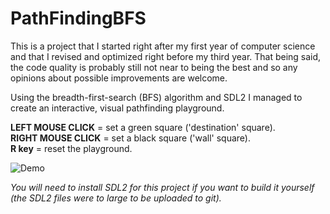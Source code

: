 # PathFindingBFS

This is a project that I started right after my first year of computer science and that I revised and optimized right before my third year. That being said, the code quality is probably still not near to being the best and so any opinions about possible improvements are welcome.

Using the breadth-first-search (BFS) algorithm and SDL2 I managed to create an interactive, visual pathfinding playground.

**LEFT MOUSE CLICK** = set a green square ('destination' square).  
**RIGHT MOUSE CLICK** = set a black square ('wall' square).  
**R key** = reset the playground.  

![Demo](https://media.giphy.com/media/dUNkxwIUivOC60UN3L/giphy.gif)

*You will need to install SDL2 for this project if you want to build it yourself (the SDL2 files were to large to be uploaded to git).*
